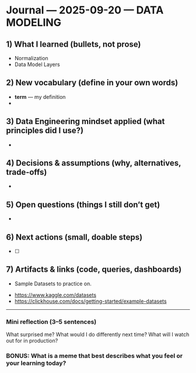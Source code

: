 # Journal — 2025-09-20 — DATA MODELING

## 1) What I learned (bullets, not prose)
- Normalization
- Data Model Layers
## 2) New vocabulary (define in your own words)
- **term** — my definition
- 

## 3) Data Engineering mindset applied (what principles did I use?)
- 

## 4) Decisions & assumptions (why, alternatives, trade-offs)
- 

## 5) Open questions (things I still don’t get)
- 

## 6) Next actions (small, doable steps)
- [ ] 

## 7) Artifacts & links (code, queries, dashboards)
- Sample Datasets to practice on.
*  https://www.kaggle.com/datasets 
* https://clickhouse.com/docs/getting-started/example-datasets

---

### Mini reflection (3–5 sentences)
What surprised me? What would I do differently next time? What will I watch out for in production?

### BONUS: What is a meme that best describes what you feel or your learning today?
